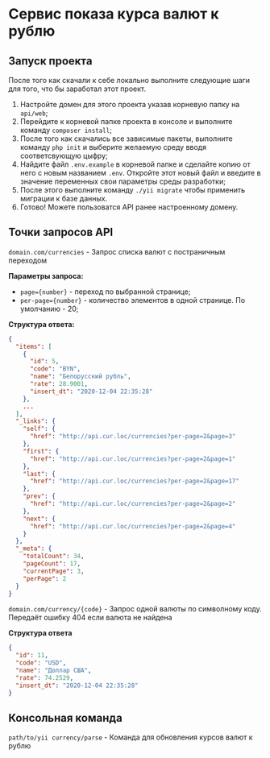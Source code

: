 # Сервис показа курса валют к рублю

## Запуск проекта
После того как скачали к себе локально выполните следующие шаги для того, что бы заработал этот проект.

1. Настройте домен для этого проекта указав корневую папку на `api/web`;
2. Перейдите к корневой папке проекта в консоле и выполните команду `composer install`;
3. После того как скачались все зависимые пакеты, выполните команду `php init` и выберите желаемую среду вводя соответсвующую цыфру;
4. Найдите файл `.env.example` в корневой папке и сделайте копию от него с новым названием `.env`. Откройте этот новый файл и введите в значение переменных свои параметры среды разработки;
5. После этого выполните команду `./yii migrate` чтобы применить миграции к базе данных.
6. Готово! Можете пользоватся API ранее настроенному домену.

## Точки запросов API

`domain.com/currencies` - Запрос списка валют с постраничным переходом

**Параметры запроса:**
* `page={number}` - переход по выбранной странице;
* `per-page={number}` - количество элементов в одной странице. По умолчанию - 20;

**Структура ответа:**
```json
{
  "items": [
    {
      "id": 5,
      "code": "BYN",
      "name": "Белорусский рубль",
      "rate": 28.9001,
      "insert_dt": "2020-12-04 22:35:28"
    },
    ...
  ],
  "_links": {
    "self": {
      "href": "http://api.cur.loc/currencies?per-page=2&page=3"
    },
    "first": {
      "href": "http://api.cur.loc/currencies?per-page=2&page=1"
    },
    "last": {
      "href": "http://api.cur.loc/currencies?per-page=2&page=17"
    },
    "prev": {
      "href": "http://api.cur.loc/currencies?per-page=2&page=2"
    },
    "next": {
      "href": "http://api.cur.loc/currencies?per-page=2&page=4"
    }
  },
  "_meta": {
    "totalCount": 34,
    "pageCount": 17,
    "currentPage": 3,
    "perPage": 2
  }
}
```
`domain.com/currency/{code}` - Запрос одной валюты по символному коду. Передаёт ошибку 404 если валюта не найдена

**Структура ответа**
```json
{
  "id": 11,
  "code": "USD",
  "name": "Доллар США",
  "rate": 74.2529,
  "insert_dt": "2020-12-04 22:35:28"
}
```

## Консольная команда

`path/to/yii currency/parse` - Команда для обновления курсов валют к рублю
